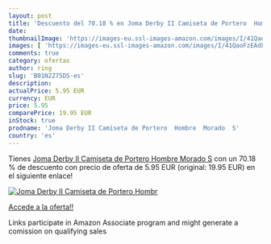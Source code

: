 ```yaml
---
layout: post
title: 'Descuento del 70.18 % en Joma Derby II Camiseta de Portero  Hombr'
date: 
thumbnailImage: 'https://images-eu.ssl-images-amazon.com/images/I/41QaoFzEAdL._SL200_.jpg'
images: [ 'https://images-eu.ssl-images-amazon.com/images/I/41QaoFzEAdL._SL200_.jpg' ]
comments: true
category: ofertas
author: ring
slug: 'B01N2Z75DS-es'
description:
actualPrice: 5.95 EUR
currency: EUR
price: 5.95
comparePrice: 19.95 EUR
inStock: true
prodname: 'Joma Derby II Camiseta de Portero  Hombre  Morado  S'
country: 'es'
---
```


Tienes [Joma Derby II Camiseta de Portero  Hombre  Morado  S](https://www.amazon.es/dp/B01N2Z75DS/?tag=tolees-21) con un 70.18 % de descuento con precio de oferta de 5.95 EUR (original: 19.95 EUR) en el siguiente enlace!

[![Joma Derby II Camiseta de Portero  Hombr](https://images-eu.ssl-images-amazon.com/images/I/41QaoFzEAdL._SL200_.jpg)](https://www.amazon.es/dp/B01N2Z75DS/?tag=tolees-21)

[Accede a la oferta!!](https://www.amazon.es/dp/B01N2Z75DS/?tag=tolees-21)

Links participate in Amazon Associate program and might generate a comission on qualifying sales


